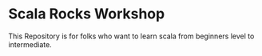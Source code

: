 # Scala Rocks Workshop
This Repository is for folks who want to learn scala from beginners level 
to intermediate.

 